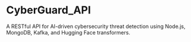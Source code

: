 # CyberGuard_API
A RESTful API for AI-driven cybersecurity threat detection using Node.js, MongoDB, Kafka, and Hugging Face transformers.
